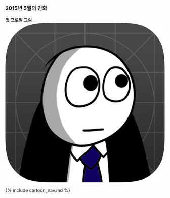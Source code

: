 ### 2015년 5월의 만화

**첫 프로필 그림**
![20150531](https://raw.githubusercontent.com/manofpeace1/manofdiary/master/cartoon/2015_05/20150531_1.jpg)

{% include cartoon_nav.md %}
